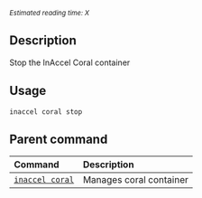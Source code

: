 *<small id="time">Estimated reading time: X</small>*

## Description

Stop the InAccel Coral container

## Usage

```text
inaccel coral stop
```

## Parent command

| Command                         | Description             |
| :------------------------------ | :---------------------- |
| [` inaccel coral `](command.md) | Manages coral container |
